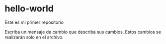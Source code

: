 # hello-world

Este es mi primer repositorio

Escriba un mensaje de cambio que describa sus cambios.
Estos cambios se realizarán solo en el archivo.
